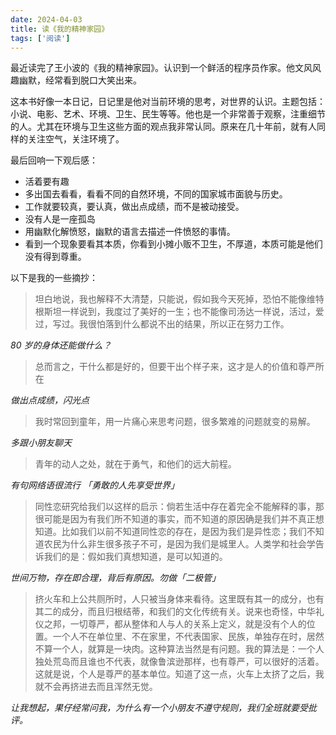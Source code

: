 ```yaml
---
date: 2024-04-03
title: 读《我的精神家园》
tags: ['阅读']
---
```

最近读完了王小波的《我的精神家园》。认识到一个鲜活的程序员作家。他文风风趣幽默，经常看到脱口大笑出来。

这本书好像一本日记，日记里是他对当前环境的思考，对世界的认识。主题包括：小说、电影、艺术、环境、卫生、民生等等。他也是一个非常善于观察，注重细节的人。尤其在环境与卫生这些方面的观点我非常认同。原来在几十年前，就有人同样的关注空气，关注环境了。

最后回响一下观后感：

- 活着要有趣
- 多出国去看看，看看不同的自然环境，不同的国家城市面貌与历史。
- 工作就要较真，要认真，做出点成绩，而不是被动接受。
- 没有人是一座孤岛
- 用幽默化解愤怒，幽默的语言去描述一件愤怒的事情。
- 看到一个现象要看其本质，你看到小摊小贩不卫生，不厚道，本质可能是他们没有得到尊重。


以下是我的一些摘抄：

> 坦白地说，我也解释不大清楚，只能说，假如我今天死掉，恐怕不能像维特根斯坦一样说到，我度过了美好的一生；也不能像司汤达一样说，活过，爱过，写过。我很怕落到什么都说不出的结果，所以正在努力工作。

*80 岁的身体还能做什么？*

> 总而言之，干什么都是好的，但要干出个样子来，这才是人的价值和尊严所在

*做出点成绩，闪光点*

> 我时常回到童年，用一片痛心来思考问题，很多繁难的问题就变的易解。

*多跟小朋友聊天*

> 青年的动人之处，就在于勇气，和他们的远大前程。

*有句网络语很流行 「勇敢的人先享受世界」*

> 同性恋研究给我们以这样的启示：倘若生活中存在着完全不能解释的事，那很可能是因为有我们所不知道的事实，而不知道的原因确是我们并不真正想知道。比如我们以前不知道同性恋的存在，是因为我们是异性恋；我们不知道农民为什么非生很多孩子不可，是因为我们是城里人。人类学和社会学告诉我们的是：假如我们真想知道，是可以知道的。

*世间万物，存在即合理，背后有原因。勿做「二极管」*

> 挤火车和上公共厕所时，人只被当身体来看待。这里既有其一的成分，也有其二的成分，而且归根结蒂，和我们的文化传统有关。说来也奇怪，中华礼仪之邦，一切尊严，都从整体和人与人的关系上定义，就是没有个人的位置。一个人不在单位里、不在家里，不代表国家、民族，单独存在时，居然不算一个人，就算是一块肉。这种算法当然是有问题。我的算法是：一个人独处荒岛而且谁也不代表，就像鲁滨逊那样，也有尊严，可以很好的活着。这就是说，个人是尊严的基本单位。知道了这一点，火车上太挤了之后，我就不会再挤进去而且浑然无觉。

*让我想起，果仔经常问我，为什么有一个小朋友不遵守规则，我们全班就要受批评。*